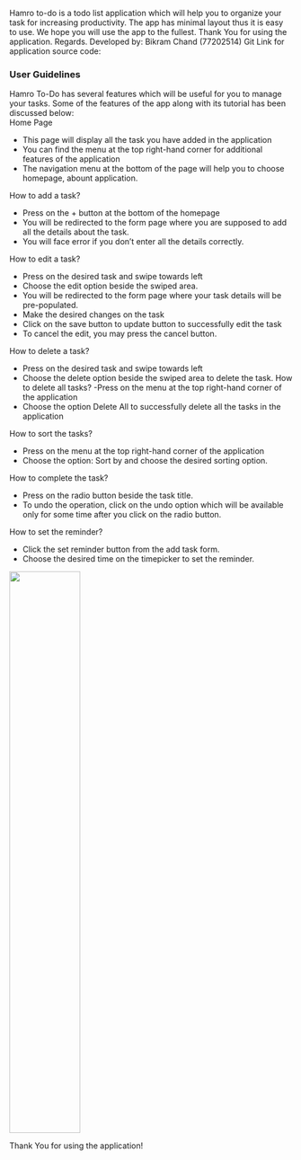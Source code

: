 Hamro to-do is a todo list application which will help you to organize your task for increasing productivity. The app has minimal layout thus it is easy to use. We hope you will use the app to the fullest. Thank You for using the application. Regards.
Developed by: Bikram Chand (77202514)
Git Link for application source code: 

<h3>User Guidelines</h3>
Hamro To-Do has several features which will be useful for you to manage your tasks. Some of the features of the app along with its tutorial has been discussed below:<br>
Home Page
<ul>
  <li>This page will display all the task you have added in the application</li>
  <li>You can find the menu at the top right-hand corner for additional features of the application</li>
 <li>The navigation menu at the bottom of the page will help you to choose homepage, abount application.</li>
</ul>

How to add a task?
  - Press on the + button at the bottom of the homepage
  - You will be redirected to the form page where you are supposed to add all the details about the task.
  - You will face error if you don’t enter all the details correctly.<br>
  
How to edit a task?
  - Press on the desired task and swipe towards left
  - Choose the edit option beside the swiped area.
  - You will be redirected to the form page where your task details will be pre-populated.
  - Make the desired changes on the task
  - Click on the save button to update button to successfully edit the task
  - To cancel the edit, you may press the cancel button.
  
How to delete a task?
  - Press on the desired task and swipe towards left
  - Choose the delete option beside the swiped area to delete the task.
How to delete all tasks?
  -Press on the menu at the top right-hand corner of the application
  - Choose the option Delete All to successfully delete all the tasks in the application
  
How to sort the tasks?
  - Press on the menu at the top right-hand corner of the application
  - Choose the option: Sort by and choose the desired sorting option.
  
How to complete the task?
  - Press on the radio button beside the task title.
  - To undo the operation, click on the undo option which will be available only for some time after you click on the radio button.
  
How to set the reminder?
  - Click the set reminder button from the add task form.
  - Choose the desired time on the timepicker to set the reminder.


<img src="./hamrotodo.gif" width="50%" height="1000"/>


Thank You for using the application!

